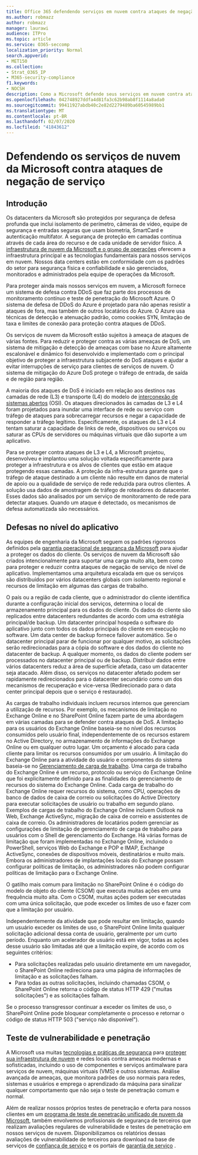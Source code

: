 ```yaml
---
title: Office 365 defendendo serviços em nuvem contra ataques de negação de serviço
ms.author: robmazz
author: robmazz
manager: laurawi
audience: ITPro
ms.topic: article
ms.service: O365-seccomp
localization_priority: Normal
search.appverid:
- MET150
ms.collection:
- Strat_O365_IP
- M365-security-compliance
f1.keywords:
- NOCSH
description: Como a Microsoft defende seus serviços em nuvem contra ataques de negação de serviço (DoS).
ms.openlocfilehash: 042748927ddfa4d81fa3c62b98ab8f1114a8ada0
ms.sourcegitcommit: 99411927abdb40c2e82d2279489ba60545989bb1
ms.translationtype: MT
ms.contentlocale: pt-BR
ms.lasthandoff: 02/07/2020
ms.locfileid: "41843612"
---
```

# <a name="defending-microsoft-cloud-services-against-denial-of-service-attacks"></a>Defendendo os serviços de nuvem da Microsoft contra ataques de negação de serviço

## <a name="introduction"></a>Introdução
Os datacenters da Microsoft são protegidos por segurança de defesa profunda que inclui isolamento de perímetro, câmeras de vídeo, equipe de segurança e entradas seguras que usam biometria, SmartCard e autenticação multifator. A segurança de proteção em camadas continua através de cada área do recurso e de cada unidade de servidor físico. A [infraestrutura de nuvem da Microsoft e o grupo de operações](https://www.microsoft.com/cloud-platform/global-datacenters) oferecem a infraestrutura principal e as tecnologias fundamentais para nossos serviços em nuvem. Nossos data centers estão em conformidade com os padrões do setor para segurança física e confiabilidade e são gerenciados, monitorados e administrados pela equipe de operações da Microsoft.

Para proteger ainda mais nossos serviços em nuvem, a Microsoft fornece um sistema de defesa contra DDoS que faz parte dos processos de monitoramento contínuo e teste de penetração do Microsoft Azure. O sistema de defesa de DDoS do Azure é projetado para não apenas resistir a ataques de fora, mas também de outros locatários do Azure. O Azure usa técnicas de detecção e atenuação padrão, como cookies SYN, limitação de taxa e limites de conexão para proteção contra ataques de DDoS.

Os serviços de nuvem da Microsoft estão sujeitos à ameaça de ataques de várias fontes. Para reduzir e proteger contra as várias ameaças de DoS, um sistema de mitigação e detecção de ameaças com base no Azure altamente escalonável e dinâmico foi desenvolvido e implementado com o principal objetivo de proteger a infraestrutura subjacente do DoS ataques e ajudar a evitar interrupções de serviço para clientes de serviços de nuvem. O sistema de mitigação do Azure DoS protege o tráfego de entrada, de saída e de região para região.

A maioria dos ataques de DoS é iniciado em relação aos destinos nas camadas de rede (L3) e transporte (L4) do modelo de [interconexão de sistemas abertos](https://docs.microsoft.com/windows-hardware/drivers/network/windows-network-architecture-and-the-osi-model) (OSI). Os ataques direcionados às camadas de L3 e L4 foram projetados para inundar uma interface de rede ou serviço com tráfego de ataques para sobrecarregar recursos e negar a capacidade de responder a tráfego legítimo. Especificamente, os ataques de L3 e L4 tentam saturar a capacidade de links de rede, dispositivos ou serviços ou saturar as CPUs de servidores ou máquinas virtuais que dão suporte a um aplicativo.

Para se proteger contra ataques de L3 e L4, a Microsoft projetou, desenvolveu e implantou uma solução voltada especificamente para proteger a infraestrutura e os alvos de clientes que estão em ataque protegendo essas camadas. A proteção da infra-estrutura garante que o tráfego de ataque destinado a um cliente não resulte em danos de material de apoio ou a qualidade de serviço de rede reduzida para outros clientes. A solução usa dados de amostragem de tráfego de roteadores do datacenter. Esses dados são analisados por um serviço de monitoramento de rede para detectar ataques. Quando um ataque é detectado, os mecanismos de defesa automatizada são necessários.

## <a name="application-level-defenses"></a>Defesas no nível do aplicativo
As equipes de engenharia da Microsoft seguem os padrões rigorosos definidos pela [garantia operacional de segurança da Microsoft](https://www.microsoft.com/SDL/OperationalSecurityAssurance) para ajudar a proteger os dados do cliente. Os serviços de nuvem da Microsoft são criados intencionalmente para suportar uma carga muito alta, bem como para proteger e reduzir contra ataques de negação de serviço de nível de aplicativo. Implementamos uma arquitetura escalada em que os serviços são distribuídos por vários datacenters globais com isolamento regional e recursos de limitação em algumas das cargas de trabalho.

O país ou a região de cada cliente, que o administrador do cliente identifica durante a configuração inicial dos serviços, determina o local de armazenamento principal para os dados do cliente. Os dados do cliente são replicados entre datacenters redundantes de acordo com uma estratégia principal/de backup. Um datacenter principal hospeda o software do aplicativo junto com todos os dados principais do cliente em execução no software. Um data center de backup fornece failover automático. Se o datacenter principal parar de funcionar por qualquer motivo, as solicitações serão redirecionadas para a cópia do software e dos dados do cliente no datacenter de backup. A qualquer momento, os dados do cliente podem ser processados no datacenter principal ou de backup. Distribuir dados entre vários datacenters reduz a área de superfície afetada, caso um datacenter seja atacado. Além disso, os serviços no datacenter afetado podem ser rapidamente redirecionados para o datacenter secundário como um dos mecanismos de recuperação e vice-versa (Redirecionado para o data center principal depois que o serviço é restaurado).

As cargas de trabalho individuais incluem recursos internos que gerenciam a utilização de recursos. Por exemplo, os mecanismos de limitação no Exchange Online e no SharePoint Online fazem parte de uma abordagem em várias camadas para se defender contra ataques de DoS. A limitação para os usuários do Exchange Online baseia-se no nível dos recursos consumidos pelo usuário final, independentemente de os recursos estarem no Active Directory, no armazenamento de informações do Exchange Online ou em qualquer outro lugar. Um orçamento é alocado para cada cliente para limitar os recursos consumidos por um usuário. A limitação do Exchange Online para a atividade do usuário e componentes do sistema baseia-se no [Gerenciamento de carga de trabalho](https://technet.microsoft.com/library/jj150503(v=exchg.150).aspx). Uma carga de trabalho do Exchange Online é um recurso, protocolo ou serviço do Exchange Online que foi explicitamente definido para as finalidades do gerenciamento de recursos do sistema do Exchange Online. Cada carga de trabalho do Exchange Online requer recursos do sistema, como CPU, operações de banco de dados de caixa de correio ou solicitações do Active Directory para executar solicitações de usuário ou trabalho em segundo plano. Exemplos de cargas de trabalho do Exchange Online incluem Outlook na Web, Exchange ActiveSync, migração de caixa de correio e assistentes de caixa de correio. Os administradores de locatários podem gerenciar as configurações de limitação de gerenciamento de carga de trabalho para usuários com o Shell de gerenciamento do Exchange. Há várias formas de limitação que foram implementadas no Exchange Online, incluindo o PowerShell, serviços Web do Exchange e POP e IMAP, Exchange ActiveSync, conexões de dispositivos móveis, destinatários e muito mais. Embora os administradores de implantações locais do Exchange possam configurar políticas de limitação, os administradores não podem configurar políticas de limitação para o Exchange Online.

O gatilho mais comum para limitação no SharePoint Online é o código do modelo de objeto do cliente (CSOM) que executa muitas ações em uma frequência muito alta. Com o CSOM, muitas ações podem ser executadas com uma única solicitação, que pode exceder os limites de uso e fazer com que a limitação por usuário.

Independentemente da atividade que pode resultar em limitação, quando um usuário exceder os limites de uso, o SharePoint Online limita qualquer solicitação adicional dessa conta de usuário, geralmente por um curto período. Enquanto um acelerador de usuário está em vigor, todas as ações desse usuário são limitadas até que a limitação expire, de acordo com os seguintes critérios:
- Para solicitações realizadas pelo usuário diretamente em um navegador, o SharePoint Online redireciona para uma página de informações de limitação e as solicitações falham.
- Para todas as outras solicitações, incluindo chamadas CSOM, o SharePoint Online retorna o código de status HTTP 429 ("muitas solicitações") e as solicitações falham.

Se o processo transgressor continuar a exceder os limites de uso, o SharePoint Online pode bloquear completamente o processo e retornar o código de status HTTP 503 ("serviço não disponível").

## <a name="vulnerability-and-penetration-testing"></a>Teste de vulnerabilidade e penetração
A Microsoft usa muitas [tecnologias e práticas de segurança](https://www.microsoft.com/trustcenter/security/threatmanagement) para [proteger sua infraestrutura de nuvem](https://blogs.technet.microsoft.com/hybridcloud/2015/05/05/protecting-your-datacenter-and-cloud-from-emerging-threats/) e redes locais contra ameaças modernas e sofisticadas, incluindo o uso de componentes e serviços antimalware para serviços de nuvem, máquinas virtuais (VMS) e outros sistemas. Análise avançada de ameaças, que monitora padrões de uso normais para redes, sistemas e usuários e emprega o aprendizado da máquina para sinalizar qualquer comportamento que não seja o teste de penetração comum e normal.

Além de realizar nossos próprios testes de penetração e oferta para nossos clientes em um [programa de teste de penetração unificado de nuvem da Microsoft](https://technet.microsoft.com/mt784683), também envolvemos profissionais de segurança de terceiros que realizam avaliações regulares de vulnerabilidade e testes de penetração em nossos serviços de nuvem. Disponibilizamos os relatórios dessas avaliações de vulnerabilidade de terceiros para download na base de serviços de [confiança de serviço](https://aka.ms/STP) e os portais de [garantia de serviço](https://aka.ms/ServiceAssurance) .

